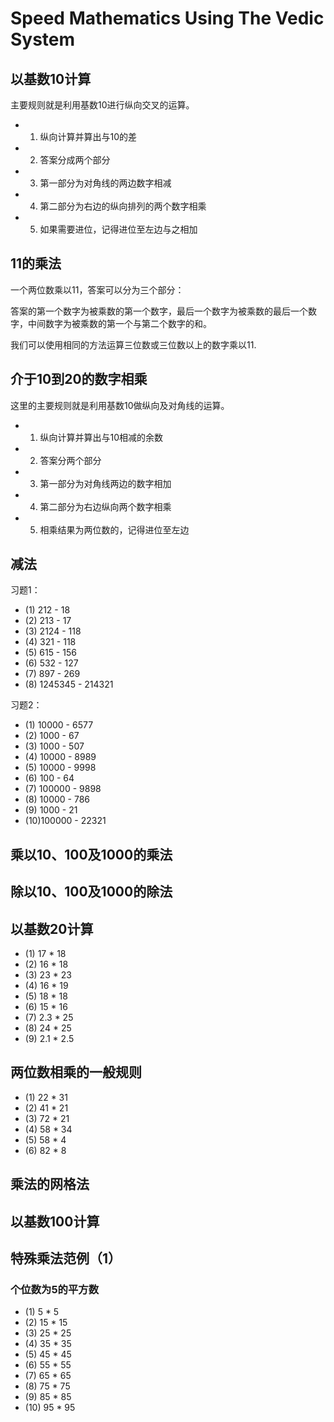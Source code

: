 # Speed Mathematics Using The Vedic System

## 以基数10计算

主要规则就是利用基数10进行纵向交叉的运算。

* 1. 纵向计算并算出与10的差
* 2. 答案分成两个部分
* 3. 第一部分为对角线的两边数字相减
* 4. 第二部分为右边的纵向排列的两个数字相乘
* 5. 如果需要进位，记得进位至左边与之相加

## 11的乘法

一个两位数乘以11，答案可以分为三个部分：

答案的第一个数字为被乘数的第一个数字，最后一个数字为被乘数的最后一个数字，中间数字为被乘数的第一个与第二个数字的和。

我们可以使用相同的方法运算三位数或三位数以上的数字乘以11.

## 介于10到20的数字相乘

这里的主要规则就是利用基数10做纵向及对角线的运算。

* 1. 纵向计算并算出与10相减的余数
* 2. 答案分两个部分
* 3. 第一部分为对角线两边的数字相加
* 4. 第二部分为右边纵向两个数字相乘
* 5. 相乘结果为两位数的，记得进位至左边

## 减法

习题1：

* (1) 212 - 18
* (2) 213 - 17
* (3) 2124 - 118
* (4) 321 - 118
* (5) 615 - 156
* (6) 532 - 127
* (7) 897 - 269
* (8) 1245345 - 214321

习题2：

* (1) 10000 - 6577
* (2) 1000 - 67
* (3) 1000 - 507
* (4) 10000 - 8989
* (5) 10000 - 9998
* (6) 100 - 64
* (7) 100000 - 9898
* (8) 10000 - 786
* (9) 1000 - 21
* (10)100000 - 22321

## 乘以10、100及1000的乘法

## 除以10、100及1000的除法

## 以基数20计算

* (1) 17 * 18
* (2) 16 * 18
* (3) 23 * 23
* (4) 16 * 19
* (5) 18 * 18
* (6) 15 * 16
* (7) 2.3 * 25
* (8) 24 * 25
* (9) 2.1 * 2.5

## 两位数相乘的一般规则

* (1) 22 * 31
* (2) 41 * 21
* (3) 72 * 21
* (4) 58 * 34
* (5) 58 * 4
* (6) 82 * 8

## 乘法的网格法

## 以基数100计算

## 特殊乘法范例（1）

### 个位数为5的平方数

* (1) 5 * 5
* (2) 15 * 15
* (3) 25 * 25
* (4) 35 * 35
* (5) 45 * 45
* (6) 55 * 55
* (7) 65 * 65
* (8) 75 * 75
* (9) 85 * 85
* (10) 95 * 95



















